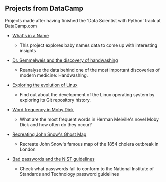 ## Projects from DataCamp 

Projects made after having finished the 'Data Scientist with Python' track at DataCamp.com 
 
	
* [What's in a Name](https://github.com/helmutd/datacamp/blob/master/What%20is%20in%20a%20Name.ipynb)
	* This project explores baby names data to come up with interesting insights 
	
* [Dr. Semmelweis and the discovery of handwashing](https://github.com/helmutd/datacamp/blob/master/Dr%20Semmelweis%20and%20the%20discovery%20of%20handwashing.ipynb)
	* Reanalyse the data behind one of the most important discoveries of modern medicine: Handwashing. 

* [Exploring the evolution of Linux](https://github.com/helmutd/datacamp/blob/master/Exploring%20the%20evolution%20of%20Linux.ipynb)
	* Find out about the development of the Linux operating system by exploring its Git repository history. 
	
* [Word frequency in Moby Dick](https://github.com/helmutd/datacamp/blob/master/Word%20frequency%20in%20Moby%20Dick.ipynb)
	* What are the most frequent words in Herman Melville's novel Moby Dick and how often do they occur? 
	
* [Recreating John Snow's Ghost Map](https://github.com/helmutd/datacamp/blob/master/Recreating%20John%20Snow's%20Ghost%20Map.ipynb)
	* Recreate John Snow's famous map of the 1854 cholera outbreak in London 

* [Bad passwords and the NIST guidelines](https://github.com/helmutd/datacamp/blob/master/Bad%20passwords%20and%20NIST%20guidelines.ipynb)
	* Check what passwords fail to conform to the National Institute of Standards and Technology password guidelines 
